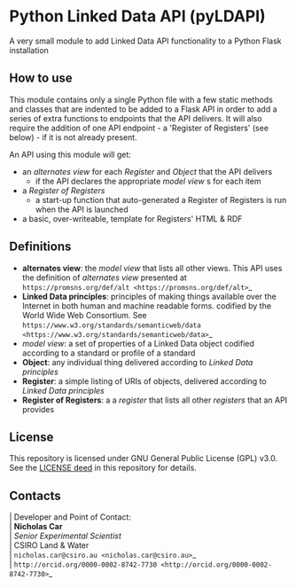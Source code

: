 Python Linked Data API (pyLDAPI)
================================
A very small module to add Linked Data API functionality to a Python Flask installation


How to use
----------
This module contains only a single Python file with a few static methods and classes that are indented to be added to a Flask API in order to add a series of extra functions to endpoints that the API delivers. It will also require the addition of one API endpoint - a 'Register of Registers' (see below) - if it is not already present.

An API using this module will get:

* an *alternates view* for each *Register* and *Object* that the API delivers
    - if the API declares the appropriate *model view* s for each item
* a *Register of Registers*
    - a start-up function that auto-generated a Register of Registers is run when the API is launched
* a basic, over-writeable, template for Registers' HTML & RDF



Definitions
-----------
* **alternates view**: the *model view* that lists all other views. This API uses the definition of *alternates view* presented at `https://promsns.org/def/alt <https://promsns.org/def/alt>`_
* **Linked Data principles**: principles of making things available over the Internet in both human and machine readable forms. codified by the World Wide Web Consortium. See `https://www.w3.org/standards/semanticweb/data <https://www.w3.org/standards/semanticweb/data>`_
* *model view*: a set of properties of a Linked Data object codified according to a standard or profile of a standard
* **Object**: any individual thing delivered according to *Linked Data principles*
* **Register**: a simple listing of URIs of objects, delivered according to *Linked Data principles*
* **Register of Registers**: a a *register* that lists all other *registers* that an API provides


License
-------
This repository is licensed under GNU General Public License (GPL) v3.0. See the [LICENSE deed](LICENSE) in this repository for details.


Contacts
--------
| Developer and Point of Contact:  
| **Nicholas Car**  
| *Senior Experimental Scientist*  
| CSIRO Land & Water  
| `nicholas.car@csiro.au <nicholas.car@csiro.au>`_  
| `http://orcid.org/0000-0002-8742-7730 <http://orcid.org/0000-0002-8742-7730>`_  
